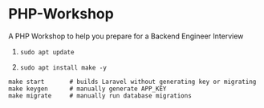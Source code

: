 # PHP-Workshop
A PHP Workshop to help you prepare for a Backend Engineer Interview

1. `sudo apt update`

2. `sudo apt install make -y`

```
make start       # builds Laravel without generating key or migrating
make keygen      # manually generate APP_KEY
make migrate     # manually run database migrations
```
